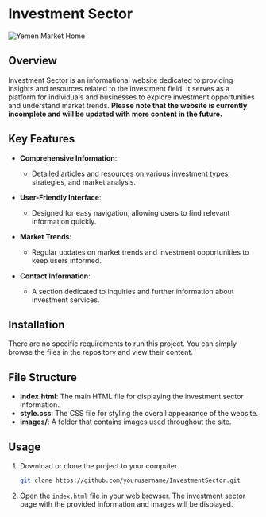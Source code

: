 # Investment Sector
![Yemen Market Home](https://osamazayed.com/images/portfolio-8.webp)
## Overview

Investment Sector is an informational website dedicated to providing insights and resources related to the investment field. It serves as a platform for individuals and businesses to explore investment opportunities and understand market trends. **Please note that the website is currently incomplete and will be updated with more content in the future.**

## Key Features

- **Comprehensive Information**: 
  - Detailed articles and resources on various investment types, strategies, and market analysis.

- **User-Friendly Interface**: 
  - Designed for easy navigation, allowing users to find relevant information quickly.

- **Market Trends**: 
  - Regular updates on market trends and investment opportunities to keep users informed.

- **Contact Information**: 
  - A section dedicated to inquiries and further information about investment services.

## Installation

There are no specific requirements to run this project. You can simply browse the files in the repository and view their content.

## File Structure

- **index.html**: The main HTML file for displaying the investment sector information.
- **style.css**: The CSS file for styling the overall appearance of the website.
- **images/**: A folder that contains images used throughout the site.

## Usage

1. Download or clone the project to your computer.
   ```bash
   git clone https://github.com/yourusername/InvestmentSector.git
   ```

2. Open the `index.html` file in your web browser. The investment sector page with the provided information and images will be displayed.
